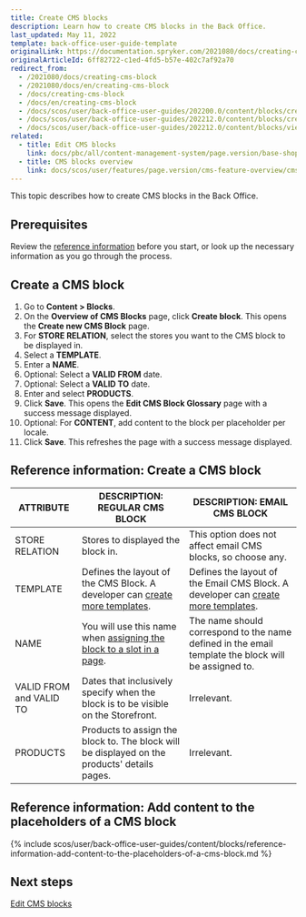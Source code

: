 ```yaml
---
title: Create CMS blocks
description: Learn how to create CMS blocks in the Back Office.
last_updated: May 11, 2022
template: back-office-user-guide-template
originalLink: https://documentation.spryker.com/2021080/docs/creating-cms-block
originalArticleId: 6ff82722-c1ed-4fd5-b57e-402c7af92a70
redirect_from:
  - /2021080/docs/creating-cms-block
  - /2021080/docs/en/creating-cms-block
  - /docs/creating-cms-block
  - /docs/en/creating-cms-block
  - /docs/scos/user/back-office-user-guides/202200.0/content/blocks/creating-cms-blocks.html
  - /docs/scos/user/back-office-user-guides/202212.0/content/blocks/creating-cms-blocks.html
  - /docs/scos/user/back-office-user-guides/202212.0/content/blocks/view-cms-blocks.html
related:
  - title: Edit CMS blocks
    link: docs/pbc/all/content-management-system/page.version/base-shop/manage-in-the-back-office/blocks/edit-cms-blocks.html
  - title: CMS blocks overview
    link: docs/scos/user/features/page.version/cms-feature-overview/cms-blocks-overview.html
---
```


This topic describes how to create CMS blocks in the Back Office.

## Prerequisites

Review the [reference information](#reference-information-create-a-cms-block) before you start, or look up the necessary information as you go through the process.

## Create a CMS block

1. Go to **Content&nbsp;<span aria-label="and then">></span> Blocks**.
2. On the **Overview of CMS Blocks** page, click  **Create block**.
    This opens the **Create new CMS Block** page.
3. For **STORE RELATION**, select the stores you want to the CMS block to be displayed in.
4. Select a **TEMPLATE**.
5. Enter a **NAME**.
6. Optional: Select a **VALID FROM** date.
7. Optional: Select a **VALID TO** date.
8. Enter and select **PRODUCTS**.
9. Click **Save**.
    This opens the **Edit CMS Block Glossary** page with a success message displayed.
10. Optional: For **CONTENT**, add content to the block per placeholder per locale.
11. Click **Save**.
    This refreshes the page with a success message displayed.


## Reference information: Create a CMS block

| ATTRIBUTE  | DESCRIPTION: REGULAR CMS BLOCK | DESCRIPTION: EMAIL CMS BLOCK |
| --- | --- | --- |
| STORE RELATION |  Stores to displayed the block in. | This option does not affect email CMS blocks, so choose any. |
| TEMPLATE | Defines the layout of the CMS Block. A developer can [create more templates](/docs/pbc/all/content-management-system/{{page.version}}/base-shop/tutorials-and-howtos/create-cms-templates.html#cms-block-template). | Defines the layout of the Email CMS Block. A developer can [create more templates](/docs/pbc/all/content-management-system/{{page.version}}/base-shop/tutorials-and-howtos/create-cms-templates.html#cms-block-template). |
| NAME | You will use this name when [assigning the block to a slot in a page](/docs/pbc/all/content-management-system/{{page.version}}/base-shop/manage-in-the-back-office/manage-slots.html#assigning-cms-blocks-to-slots). | The name should correspond to the name defined in the email template the block will be assigned to. |
| VALID FROM and VALID TO | Dates that inclusively specify when the block is to be visible on the Storefront. | Irrelevant. |
| PRODUCTS | Products to assign the block to. The block will be displayed on the products' details pages. | Irrelevant. |


## Reference information: Add content to the placeholders of a CMS block

{% include scos/user/back-office-user-guides/content/blocks/reference-information-add-content-to-the-placeholders-of-a-cms-block.md %} <!-- To edit, see /_includes/scos/user/back-office-user-guides/content/blocks/reference-information-add-content-to-the-placeholders-of-a-cms-block.md -->


## Next steps

[Edit CMS blocks](/docs/pbc/all/content-management-system/{{page.version}}/base-shop/manage-in-the-back-office/blocks/edit-cms-blocks.html)  
